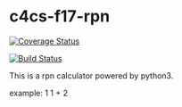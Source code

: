 # c4cs-f17-rpn
[![Coverage Status](https://coveralls.io/repos/github/qiaotianyu/c4cs-f17-rpn/badge.svg?branch=master)](https://coveralls.io/github/qiaotianyu/c4cs-f17-rpn?branch=master)

[![Build Status](https://travis-ci.org/qiaotianyu/c4cs-f17-rpn.svg?branch=master)](https://travis-ci.org/qiaotianyu/c4cs-f17-rpn)

This is a rpn calculator powered by python3.

example:
1 1 + 
2
